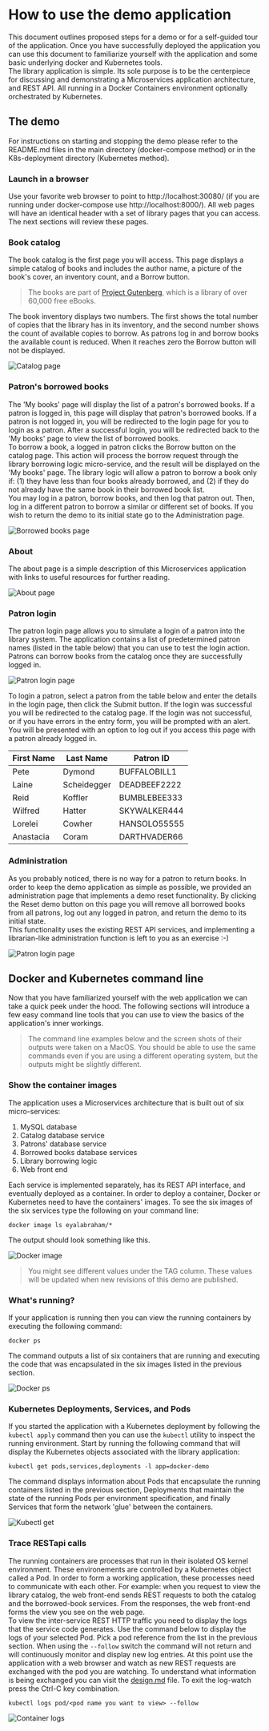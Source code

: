 # How to use the demo application

This document outlines proposed steps for a demo or for a self-guided tour of the application. Once you have successfully deployed the application you can use this document to familiarize yourself with the application and some basic underlying docker and Kubernetes tools.  
The library application is simple. Its sole purpose is to be the centerpiece for discussing and demonstrating a Microservices application architecture, and REST API. All running in a Docker Containers environment optionally orchestrated by Kubernetes.

## The demo

For instructions on starting and stopping the demo please refer to the README.md files in the main directory (docker-compose method) or in the K8s-deployment directory (Kubernetes method).

### Launch in a browser

Use your favorite web browser to point to http://localhost:30080/ (if you are running under docker-compose use http://localhost:8000/). All web pages will have an identical header with a set of library pages that you can access. The next sections will review these pages.

### Book catalog

The book catalog is the first page you will access. This page displays a simple catalog of books and includes the author name, a picture of the book's cover, an inventory count, and a Borrow button.

> The books are part of [Project Gutenberg](https://www.gutenberg.org), which is a library of over 60,000 free eBooks.

The book inventory displays two numbers. The first shows the total number of copies that the library has in its inventory, and the second number shows the count of available copies to borrow. As patrons log in and borrow books the available count is reduced. When it reaches zero the Borrow button will not be displayed.

![Catalog page](image/catalog.png)

### Patron's borrowed books

The 'My books' page will display the list of a patron's borrowed books. If a patron is logged in, this page will display that patron's borrowed books. If a patron is not logged in, you will be redirected to the login page for you to login as a patron. After a successful login, you will be redirected back to the 'My books' page to view the list of borrowed books.  
To borrow a book, a logged in patron clicks the Borrow button on the catalog page. This action will process the borrow request through the library borrowing logic micro-service, and the result will be displayed on the 'My books' page. The library logic will allow a patron to borrow a book only if: (1) they have less than four books already borrowed, and (2) if they do not already have the same book in their borrowed book list.  
You may log in a patron, borrow books, and then log that patron out. Then, log in a different patron to borrow a similar or different set of books. If you wish to return the demo to its initial state go to the Administration page.

![Borrowed books page](image/mybooks.png)

### About

The about page is a simple description of this Microservices application with links to useful resources for further reading.

![About page](image/about.png)

### Patron login

The patron login page allows you to simulate a login of a patron into the library system. The application contains a list of predetermined patron names (listed in the table below) that you can use to test the login action. Patrons can borrow books from the catalog once they are successfully logged in.

![Patron login page](image/login.png)

To login a patron, select a patron from the table below and enter the details in the login page, then click the Submit button. If the login was successful you will be redirected to the catalog page. If the login was not successful, or if you have errors in the entry form, you will be prompted with an alert. You will be presented with an option to log out if you access this page with a patron already logged in.

| First Name | Last Name   | Patron ID    |
|------------|-------------|--------------|
| Pete       | Dymond      | BUFFALOBILL1 |
| Laine      | Scheidegger | DEADBEEF2222 |
| Reid       | Koffler     | BUMBLEBEE333 |
| Wilfred    | Hatter      | SKYWALKER444 |
| Lorelei    | Cowher      | HANSOLO55555 |
| Anastacia  | Coram       | DARTHVADER66 |

### Administration

As you probably noticed, there is no way for a patron to return books. In order to keep the demo application as simple as possible, we provided an administration page that implements a demo reset functionality. By clicking the Reset demo button on this page you will remove all borrowed books from all patrons, log out any logged in patron, and return the demo to its initial state.  
This functionality uses the existing REST API services, and implementing a librarian-like administration function is left to you as an exercise :-)

![Patron login page](image/administrator.png)

## Docker and Kubernetes command line

Now that you have familiarized yourself with the web application we can take a quick peek under the hood. The following sections will introduce a few easy command line tools that you can use to view the basics of the application's inner workings.

> The command line examples below and the screen shots of their outputs were taken on a MacOS. You should be able to use the same commands even if you are using a different operating system, but the outputs might be slightly different.

### Show the container images

The application uses a Microservices architecture that is built out of six micro-services:

1. MySQL database
2. Catalog database service
3. Patrons' database service
4. Borrowed books database services
5. Library borrowing logic
6. Web front end

Each service is implemented separately, has its REST API interface, and eventually deployed as a container. In order to deploy a container, Docker or Kubernetes need to have the containers' images. To see the six images of the six services type the following on your command line:

```
docker image ls eyalabraham/*
```

The output should look something like this.

![Docker image](image/docker-imags.png)

> You might see different values under the TAG column. These values will be updated when new revisions of this demo are published.

### What's running?

If your application is running then you can view the running containers by executing the following command:

```
docker ps
```

The command outputs a list of six containers that are running and executing the code that was encapsulated in the six images listed in the previous section.

![Docker ps](image/docker-ps.png)

### Kubernetes Deployments, Services, and Pods

If you started the application with a Kubernetes deployment by following the ```kubectl apply``` command then you can use the ```kubectl``` utility to inspect the running environment. Start by running the following command that will display the Kubernetes objects associated with the library application:

```
kubectl get pods,services,deployments -l app=docker-demo
```

The command displays information about Pods that encapsulate the running containers listed in the previous section, Deployments that maintain the state of the running Pods per environment specification, and finally Services that form the network 'glue' between the containers.

![Kubectl get](image/kubectl-get.png)

### Trace RESTapi calls

The running containers are processes that run in their isolated OS kernel environment. These environements are controlled by a Kubernetes object called a Pod. In order to form a working application, these processes need to communicate with each other. For example: when you request to view the library catalog, the web front-end sends REST requests to both the catalog and the borrowed-book services. From the responses, the web front-end forms the view you see on the web page.  
To view the inter-service REST HTTP traffic you need to display the logs that the service code generates. Use the command below to display the logs of your selected Pod. Pick a pod reference from the list in the previous section. When using the ```--follow``` switch the command will not return and will continuously monitor and display new log entries. At this point use the application with a web browser and watch as new REST requests are exchanged with the pod you are watching. To understand what information is being exchanged you can visit the [design.md](design.md) file. To exit the log-watch press the Ctrl-C key combination.

```
kubectl logs pod/<pod name you want to view> --follow
```

![Container logs](image/kubectl-logs-follow.png)

